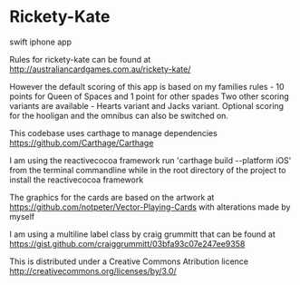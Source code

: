 # Rickety-Kate

swift iphone app

Rules for rickety-kate can be found at http://australiancardgames.com.au/rickety-kate/

However the default scoring of this app is based on my families rules - 10 points for Queen of Spaces and 1 point for other spades
Two other scoring variants are available - Hearts variant and Jacks variant. Optional scoring for the hooligan and the omnibus can also be switched on.

This codebase uses carthage to manage dependencies https://github.com/Carthage/Carthage

I am using the reactivecocoa framework
run 'carthage build --platform iOS' from the terminal commandline while in the root directory of the project to install the reactivecocoa framework

The graphics for the cards are based on the artwork at https://github.com/notpeter/Vector-Playing-Cards with alterations made by myself

I am using a multiline label class by craig grummitt that can be found at https://gist.github.com/craiggrummitt/03bfa93c07e247ee9358

This is distributed under a Creative Commons Atribution licence http://creativecommons.org/licenses/by/3.0/
